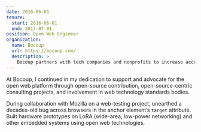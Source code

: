 ```yaml
---
date: 2016-06-01
tenure:
  start: 2016-06-01
  end: 2017-07-01
position: Open Web Engineer
organization:
  name: Bocoup
  url: https://bocoup.com/
  description: >
    Bocoup partners with tech companies and nonprofits to increase accessibility, inclusion and justice on and through the web.
---
```


At Bocoup, I continued in my dedication to support and advocate for the open web platform through open-source contribution, open-source-centric consulting projects, and involvement in web technology standards bodies.

During collaboration with Mozilla on a web-testing project, unearthed a decades-old bug across browsers in the anchor element’s `target` attribute. Built hardware prototypes on LoRA (wide-area, low-power networking) and other embedded systems using open web technologies.
